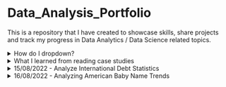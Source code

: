 # Data_Analysis_Portfolio
This is a repository that I have created to showcase skills, share projects and track my progress in Data Analytics / Data Science related topics.
<details>
<summary>How do I dropdown?</summary>
<br>
I have learned how to add drop down in readme.md file LOL!😛😛😏
</details>

<details>
<summary>What I learned from reading case studies</summary>
<br>
Analysing data is time consuming and need effort. Before blindly touching given data set it is really important to understand the problem really well. If x is your problem and you are finding a solution for y then I think we all are wasting time and effort. It is very important to put the effort in the right direction. So here is what I understand from reading a case study of 'yammer'- a communication platform for companies. I got this case study from mode analytics. Found it really helpful.  
</details>

<details>
<summary>15/08/2022 - Analyze International Debt Statistics</summary>
<br>
Today I have done a sql project. I completed 'Analyze International Debt Statistics'. It was a project listed in Data camp which is a very good platform for learning data science and analytics. I have made a jupiter note book. I will update the same in the upcoming days with added insights and summary. In a nutshell the project contained 9 questions, given data put lights on the world debt percentage by each countries. I used mysql work bench for writing queries. Listed the same in a jupyter note book but the story telling part needs much more improvement. I will work on it.
</details>

<details>
<summary>16/08/2022 - Analyzing American Baby Name Trends </summary>
<br>
Today I have done another sql project. Still working on the project. It involve sql table join. I know documentation part of yesterday's project is still there. Worked on it as well little bit of work is pending.I am planning to start separate repo for each project. The queries involved in this project is little bit complex in nature. Hurray I can manage it!! 😏. Tomorrow hopefully I can complete both the project and it's documentation. 
</details>
